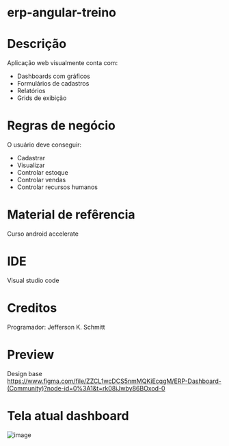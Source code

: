 # erp-angular-treino

Descrição
=========


Aplicação web visualmente conta com:

- Dashboards com gráficos
- Formulários de cadastros
- Relatórios
- Grids de exibição

Regras de negócio
=========
O usuário deve conseguir:
- Cadastrar
- Visualizar
- Controlar estoque
- Controlar vendas
- Controlar recursos humanos



Material de refêrencia
======================

Curso android accelerate 


IDE
====

Visual studio code

Creditos
=========

Programador: Jefferson K. Schmitt

Preview
=======
Design base https://www.figma.com/file/ZZCL1wcDCS5nmMQKiEcqgM/ERP-Dashboard-(Community)?node-id=0%3A1&t=rk08iJwby86BOxod-0

Tela atual dashboard
======
![image](https://user-images.githubusercontent.com/16087124/225678866-95104546-6607-48ad-81e7-ff7b81a6d5aa.png)

